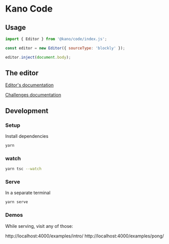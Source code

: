 # Kano Code

## Usage

```js
import { Editor } from '@kano/code/index.js';

const editor = new Editor({ sourceType: 'blockly' });

editor.inject(document.body);

```

## The editor

[Editor's documentation](./app/lib/editor/README.md)

[Challenges documentation](./app/lib/challenge/README.md)

## Development

### Setup

Install dependencies

```bash
yarn
```

### watch

```bash
yarn tsc --watch
```

### Serve

In a separate terminal

```bash
yarn serve
```

### Demos

While serving, visit any of those:

http://localhost:4000/examples/intro/
http://localhost:4000/examples/pong/
